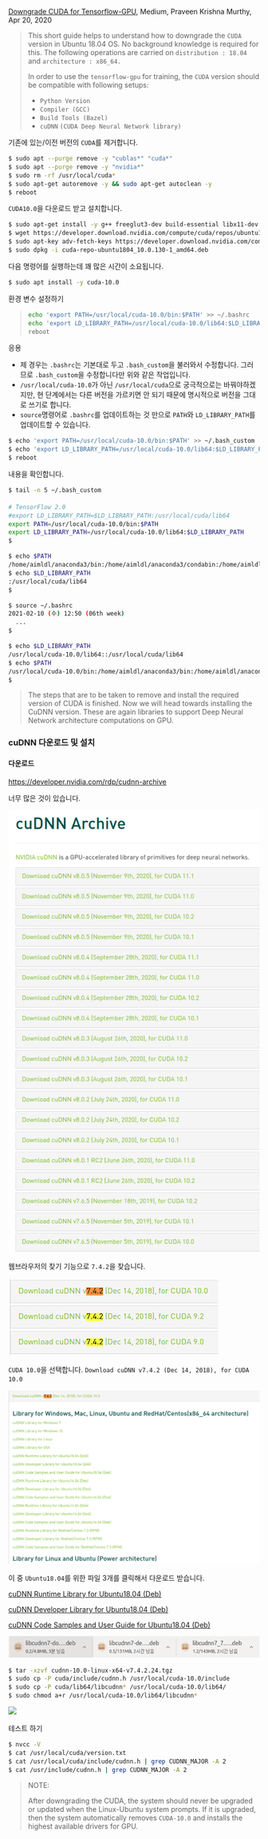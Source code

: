 



[Downgrade CUDA for Tensorflow-GPU](https://medium.com/@praveenkrishna/downgrade-cuda-for-tensorflow-gpu-17831db59099), Medium, Praveen Krishna Murthy, Apr 20, 2020

> This short guide helps to understand how to downgrade the `CUDA` version in Ubuntu 18.04 OS. No background knowledge is required for this. The following operations are carried on `distribution : 18.04` and `architecture : x86_64.`
>
> In order to use the `tensorflow-gpu` for training, the `CUDA` version should be compatible with following setups:
>
> - `Python Version`
> - `Compiler (GCC)`
> - `Build Tools (Bazel)`
> - `cuDNN` `(CUDA Deep Neural Network library)`

기존에 있는/이전 버전의 `CUDA`를 제거합니다.

```bash
$ sudo apt --purge remove -y "cublas*" "cuda*"
$ sudo apt --purge remove -y "nvidia*"
$ sudo rm -rf /usr/local/cuda*
$ sudo apt-get autoremove -y && sudo apt-get autoclean -y
$ reboot
```

`CUDA10.0`을 다운로드 받고 설치합니다.

```bash
$ sudo apt-get install -y g++ freeglut3-dev build-essential libx11-dev libxmu-dev libxi-dev libglu1-mesa libglu1-mesa-dev
$ wget https://developer.download.nvidia.com/compute/cuda/repos/ubuntu1804/x86_64/cuda-repo-ubuntu1804_10.0.130-1_amd64.deb
$ sudo apt-key adv-fetch-keys https://developer.download.nvidia.com/compute/cuda/repos/ubuntu1804/x86_64/7fa2af80.pub
$ sudo dpkg -i cuda-repo-ubuntu1804_10.0.130-1_amd64.deb
```

다음 명령어를 실행하는데 꽤 많은 시간이 소요됩니다.

```bash
$ sudo apt install -y cuda-10.0
```



환경 변수 설정하기

> ```bash
> echo 'export PATH=/usr/local/cuda-10.0/bin:$PATH' >> ~/.bashrc
> echo 'export LD_LIBRARY_PATH=/usr/local/cuda-10.0/lib64:$LD_LIBRARY_PATH' >> ~/.bashrc
> reboot
> ```

응용

* 제 경우는 `.bashrc`는 기본대로 두고 `.bash_custom`을 불러와서 수정합니다. 그러므로 `.bash_custom`을 수정합니다만 위와 같은 작업입니다.
* `/usr/local/cuda-10.0`가 아닌 `/usr/local/cuda`으로 궁극적으로는 바꿔야하겠지만, 현 단계에서는 다른 버전을 가르키면 안 되기 때문에 명시적으로 버전을 그대로 쓰기로 합니다.
* `source`명령어로 `.bashrc`를 업데이트하는 것 만으로 `PATH`와 `LD_LIBRARY_PATH`를 업데이트할 수 있습니다.

```bash
$ echo 'export PATH=/usr/local/cuda-10.0/bin:$PATH' >> ~/.bash_custom
$ echo 'export LD_LIBRARY_PATH=/usr/local/cuda-10.0/lib64:$LD_LIBRARY_PATH' >> ~/.bash_custom
$ reboot
```



내용을 확인합니다.

```bash
$ tail -n 5 ~/.bash_custom

# TensorFlow 2.0
#export LD_LIBRARY_PATH=$LD_LIBRARY_PATH:/usr/local/cuda/lib64
export PATH=/usr/local/cuda-10.0/bin:$PATH
export LD_LIBRARY_PATH=/usr/local/cuda-10.0/lib64:$LD_LIBRARY_PATH
$
```



```bash
$ echo $PATH
/home/aimldl/anaconda3/bin:/home/aimldl/anaconda3/condabin:/home/aimldl/.local/bin:/home/aimldl/bin:/usr/local/sbin:/usr/local/bin:/usr/sbin:/usr/bin:/sbin:/bin:/usr/games:/usr/local/games:/snap/bin:~/.ruby/bin
$ echo $LD_LIBRARY_PATH
:/usr/local/cuda/lib64
$
```



```bash
$ source ~/.bashrc
2021-02-10 (수) 12:50 (06th week)
  ...
$
```



```bash
$ echo $LD_LIBRARY_PATH
/usr/local/cuda-10.0/lib64::/usr/local/cuda/lib64
$ echo $PATH
/usr/local/cuda-10.0/bin:/home/aimldl/anaconda3/bin:/home/aimldl/anaconda3/condabin:/home/aimldl/.local/bin:/home/aimldl/bin:/usr/local/sbin:/usr/local/bin:/usr/sbin:/usr/bin:/sbin:/bin:/usr/games:/usr/local/games:/snap/bin:~/.ruby/bin:~/.ruby/bin
$ 
```



> The steps that are to be taken to remove and install the required version of CUDA is finished. Now we will head towards installing the CuDNN version. These are again libraries to support Deep Neural Network architecture computations on GPU.

### cuDNN 다운로드 및 설치

#### 다운로드

https://developer.nvidia.com/rdp/cudnn-archive

너무 많은 것이 있습니다. 

<img src='images/nvidia-homepage-cudnn_download-cudnn_archive-2021-02-10.png'>

웹브라우저의 찾기 기능으로 `7.4.2`을 찾습니다.

<img src='images/nvidia-homepage-cudnn_download-cudnn_archive-7_4_2.png'>

`CUDA 10.0`을 선택합니다. `Download cuDNN v7.4.2 (Dec 14, 2018), for CUDA 10.0`

<img src='images/nvidia-homepage-cudnn_download-cudnn_archive-7_4_2-library_for_windows_mac_linux_ubuntu_and_redhat_centos.png'>



이 중 `Ubuntu18.04`를 위한 파일 3개를 클릭해서 다운로드 받습니다.

[cuDNN Runtime Library for Ubuntu18.04 (Deb)](https://developer.nvidia.com/compute/machine-learning/cudnn/secure/v7.4.2/prod/10.0_20181213/Ubuntu18_04-x64/libcudnn7_7.4.2.24-1%2Bcuda10.0_amd64.deb)

[cuDNN Developer Library for Ubuntu18.04 (Deb)](https://developer.nvidia.com/compute/machine-learning/cudnn/secure/v7.4.2/prod/10.0_20181213/Ubuntu18_04-x64/libcudnn7-dev_7.4.2.24-1%2Bcuda10.0_amd64.deb)

[cuDNN Code Samples and User Guide for Ubuntu18.04 (Deb)](https://developer.nvidia.com/compute/machine-learning/cudnn/secure/v7.4.2/prod/10.0_20181213/Ubuntu18_04-x64/libcudnn7-doc_7.4.2.24-1%2Bcuda10.0_amd64.deb)

<img src='images/nvidia-homepage-cudnn_download-cudnn_archive-7_4_2-ubuntu18_04-downloading.png'>

```bash
$ tar -xzvf cudnn-10.0-linux-x64-v7.4.2.24.tgz
$ sudo cp -P cuda/include/cudnn.h /usr/local/cuda-10.0/include
$ sudo cp -P cuda/lib64/libcudnn* /usr/local/cuda-10.0/lib64/
$ sudo chmod a+r /usr/local/cuda-10.0/lib64/libcudnn*
```

<img src='images/'>

테스트 하기

```bash
$ nvcc -V
$ cat /usr/local/cuda/version.txt
$ cat /usr/local/cuda/include/cudnn.h | grep CUDNN_MAJOR -A 2
$ cat /usr/include/cudnn.h | grep CUDNN_MAJOR -A 2
```



> NOTE:
>
> After downgrading the CUDA, the system should never be upgraded or updated when the Linux-Ubuntu system prompts. If it is upgraded, then the system automatically removes `CUDA-10.0` and installs the highest available drivers for GPU.